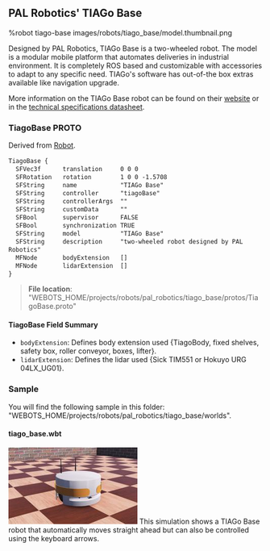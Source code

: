 ## PAL Robotics' TIAGo Base

%robot tiago-base images/robots/tiago_base/model.thumbnail.png

Designed by PAL Robotics, TIAGo Base is a two-wheeled robot.
The model is a modular mobile platform that automates deliveries in industrial environment. It is completely ROS based and customizable with accessories to adapt to any specific need.
TIAGo's software has out-of-the box extras available like navigation upgrade.

More information on the TIAGo Base robot can be found on their [website](http://pal-robotics.com/robots/tiago-base/) or in the [technical specifications datasheet](http://pal-robotics.com/wp-content/uploads/2019/06/TIAGo-Base_Datasheet.pdf).

### TiagoBase PROTO

Derived from [Robot](../reference/robot.md).

```
TiagoBase {
  SFVec3f      translation     0 0 0
  SFRotation   rotation        1 0 0 -1.5708
  SFString     name            "TIAGo Base"
  SFString     controller      "tiagoBase"
  SFString     controllerArgs  ""
  SFString     customData      ""
  SFBool       supervisor      FALSE
  SFBool       synchronization TRUE
  SFString     model           "TIAGo Base"
  SFString     description     "two-wheeled robot designed by PAL Robotics"
  MFNode       bodyExtension   []
  MFNode       lidarExtension  []
}
```

> **File location**: "WEBOTS\_HOME/projects/robots/pal_robotics/tiago_base/protos/TiagoBase.proto"

#### TiagoBase Field Summary

- `bodyExtension`:  Defines body extension used {TiagoBody, fixed shelves, safety box, roller conveyor, boxes, lifter}.
- `lidarExtension`: Defines the lidar used {Sick TIM551 or Hokuyo URG 04LX_UG01}.

### Sample

You will find the following sample in this folder: "WEBOTS\_HOME/projects/robots/pal\_robotics/tiago\_base/worlds".

#### tiago\_base.wbt

![tiago_base.wbt.png](images/robots/tiago_base/tiago_base.wbt.thumbnail.jpg) This simulation shows a TIAGo Base robot that automatically moves straight ahead but can also be controlled using the keyboard arrows.
